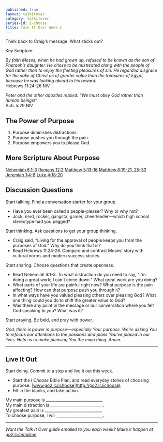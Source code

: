 ```yaml
---
published: true
layout: talkitover
category: talkitover
series-id: i-choose
title: Talk It Over Week 1
---
```


<p class="lead">Think back to Craig's message. What sticks out?</p> 

Key Scripture

_By faith Moses, when he had grown up, refused to be known as the son of Pharaoh’s daughter. He chose to be mistreated along with the people of God rather than to enjoy the fleeting pleasures of sin. He regarded disgrace for the sake of Christ as of greater value than the treasures of Egypt, because he was looking ahead to his reward._   
Hebrews 11:24-26 NIV  

_Peter and the other apostles replied: “We must obey God rather than human beings!”_   
Acts 5:29 NIV

## The Power of Purpose

1. Purpose diminishes distractions.  
2. Purpose pushes you through the pain.  
3. Purpose empowers you to please God.  

## More Scripture About Purpose
[Nehemiah 6:1-3](https://www.bible.com/bible/111/neh.6.1-3.niv)
[Romans 12:2](https://www.bible.com/bible/111/rom.12.2.niv)
[Matthew 5:13-16](https://www.bible.com/bible/111/mat.5.13-16.niv)
[Matthew 6:19-21, 25-33](https://www.bible.com/bible/111/mat.6.19-21,25-33.niv)
[Jeremiah 1:4-8](https://www.bible.com/bible/111/jer.1.4-8.niv)
[Luke 4:18-20](https://www.bible.com/bible/111/luk.4.18-20.niv)

## Discussion Questions
<p class="lead">Start talking. Find a conversation starter for your group.</p> 

* Have you ever been called a people-pleaser? Why or why not?
* Jock, nerd, rocker, gangsta, gamer, cheerleader—which high school stereotype had you pegged?

<p class="lead">Start thinking. Ask questions to get your group thinking.</p> 

* Craig said, “Living for the approval of people keeps you from the purposes of God.” Why do you think that is?
* Read Hebrews 11:24-26. Compare and contrast Moses’ story with cultural norms and modern success stories.
 
<p class="lead">Start sharing. Choose questions that create openness.</p> 

* Read Nehemiah 6:1-3. To what distraction do you need to say, "I'm doing a great work; I can't come down." What great work are you doing?
* What parts of your life are painful right now? What purpose is the pain affecting? How can that purpose push you through it?
* In what ways have you valued pleasing others over pleasing God? What one thing could you do to shift the greater value to God?
* Was there any point in the message or our conversation where you felt God speaking to you? What was it?

<p class="lead">Start praying. Be bold, and pray with power.</p> 

_God, there is power in purpose—especially Your purpose. We’re asking You to refocus our attentions to the passions and plans You’ve placed in our lives. Help us to make pleasing You the main thing. Amen._

* * *

## Live It Out
<p class="lead">Start doing. Commit to a step and live it out this week.</p>

* Start the _I Choose_ Bible Plan, and read everyday stories of choosing purpose. [www.go2.lc/ichoose](http://go2.lc/ichoose)
* Fill in the blanks, and take action.

My main purpose is _____________________________.  
My main distraction is ___________________________.  
My greatest pain is _____________________________.  
To choose purpose, I will ________________________.  

* * *

_Want the Talk It Over guide emailed to you each week? Make it happen at [go2.lc/emailme](http://info.life.church/talkitover)_
